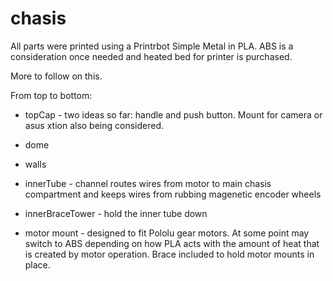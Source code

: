 # chasis
All parts were printed using a Printrbot Simple Metal in PLA.  ABS is a consideration once needed and heated bed for printer is purchased.



More to follow on this.

From top to bottom:

- topCap - two ideas so far: handle and push button.  Mount for camera or asus xtion also being considered.

- dome

- walls 

- innerTube - channel routes wires from motor to main chasis compartment and keeps wires from rubbing magenetic encoder wheels

- innerBraceTower - hold the inner tube down

- motor mount - designed to fit Pololu gear motors.  At some point may switch to ABS depending on how PLA acts with the amount of heat that is created by motor operation.  Brace included to hold motor mounts in place.